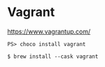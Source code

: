 # Vagrant

https://www.vagrantup.com/


```
PS> choco install vagrant
```

```
$ brew install --cask vagrant
```

